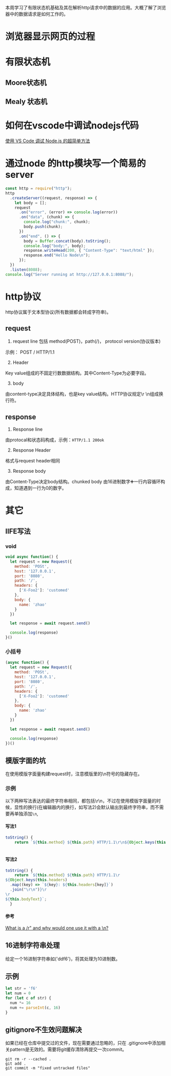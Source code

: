 

本周学习了有限状态机基础及其在解析http请求中的数据的应用。大概了解了浏览器中的数据请求是如何工作的。

# 浏览器显示网页的过程

# 有限状态机

## Moore状态机

## Mealy 状态机

# 如何在vscode中调试nodejs代码

[使用 VS Code 调试 Node.js 的超简单方法](https://juejin.cn/post/6844903838000873486)

# 通过node 的http模块写一个简易的server

```javascript
const http = require("http");
http
  .createServer((request, response) => {
    let body = [];
    request
      .on("error", (error) => console.log(error))
      .on("data", (chunk) => {
        console.log("chunk:", chunk);
        body.push(chunk);
      })
      .on("end", () => {
        body = Buffer.concat(body).toString();
        console.log("body:", body);
        response.writeHead(200, { "Content-Type": "text/html" });
        response.end("Hello Node\n");
      });
  })
  .listen(8088);
console.log("Server running at http://127.0.0.1:8088/");

```

# http协议

http协议属于文本型协议(所有数据都会转成字符串)。

## request

1. request line 包括 method(POST)，path(/)， protocol version(协议版本)

示例： POST / HTTP/1.1

2. Header

Key value组成的不固定行数数据结构。其中Content-Type为必要字段。

3. body

由content-type决定具体结构，也是key value结构。HTTP协议规定\r \n组成换行符。

## response

1. Response line 

由protocal和状态码构成，示例：`HTTP/1.1 200ok`

2. Response Header

格式与request header相同

3. Response body

由Content-Type决定body结构。chunked body 由16进制数字➕一行内容循环构成，知道遇到一行为0的数字。

# 其它

## IIFE写法

### void

```javascript
void async function() {
  let request = new Request({
    method: 'POSt',
    host: '127.0.0.1',
    port: '8080',
    path: '/',
    headers: {
      ['X-Foo2']: 'customed'
    },
    body: {
      name: 'zhao'
    }
  })

  let response = await request.send()

  console.log(response)
}()
```

### 小括号

```javascript
(async function() {
  let request = new Request({
    method: 'POSt',
    host: '127.0.0.1',
    port: '8080',
    path: '/',
    headers: {
      ['X-Foo2']: 'customed'
    },
    body: {
      name: 'zhao'
    }
  })

  let response = await request.send()

  console.log(response)
})()
```

## 模版字面的坑

在使用模版字面量构建request时，注意模版里的\n符号的隐藏存在。

### 示例

以下两种写法表达的最终字符串相同，都包括\r\n，不过在使用模版字面量的时候，显性的换行(在编辑器内的换行，如写法2)会默认输出到最终字符串，而不需要再单独添加`\n`,

#### 写法1

```javascript
toString() {
    return `${this.method} ${this.path} HTTP/1.1\r\n${Object.keys(this.headers).map(key => `${key}: ${this.headers[key]}`).join('\r\n')}\r\n\r\n${this.bodyText}`
  
```

#### 写法2

```javascript
toString() {
    return `${this.method} ${this.path} HTTP/1.1\r
${Object.keys(this.headers)
  .map((key) => `${key}: ${this.headers[key]}`)
  .join("\r\n")}\r
\r
${this.bodyText}`;
  }
```

#### 参考

[What is a /r" and why would one use it with a \n?](https://stackoverflow.com/questions/10282314/what-is-a-r-and-why-would-one-use-it-with-a-n)

## 16进制字符串处理

给定一个16进制字符串如('ddf6')，将其处理为10进制数。

## 示例

```javascript
let str = 'f6'
let num = 0
for (let c of str) {
  num *= 16
  num += parseInt(c, 16)
}
```

## gitignore不生效问题解决

如果已经在仓库中提交过的文件，现在需要通过忽略的，只在 .gitignore中添加相关pattern是无效的。需要将git缓存清除再提交一次commit。

```Git
git rm -r --cached .
git add .
git commit -m "fixed untracked files"
```
